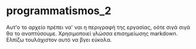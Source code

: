 # programmatismos_2

Αυτ'ο το αρχείο πρέπει να' ναι η περιγραφή της εργασίας, οότε σιγά σιγά θα το αναπτύσουμε. Χρησιμοποιεί γλώσσα επισημείωσης markdown.
Ελπίζω τουλάχιστον αυτό να βγει εύκολα.
